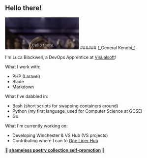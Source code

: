 ## Hello there!

<img src="hello.gif" width="240" height="104"/>
######  (_General Kenobi_)

I'm Luca Blackwell, a DevOps Apprentice at [Visualsoft](https://visualsoft.co.uk)!

What I work with:

- PHP (Laravel)
- Blade
- Markdown

What I've dabbled in:
- Bash (short scripts for swapping containers around)
- Python (my first language, used for Computer Science at GCSE)
- Go

What I'm currently working on: 
- Developing Winchester & VS Hub (VS projects)
- Contributing where I can to [One Liner Hub](https://onelinerhub.com/)

🦕 [**shameless poetry collection self-promotion**](https://www.amazon.co.uk/Dead-House-Collection-Luca-Blackwell/dp/B09NVLQV38/) 🦕
